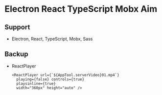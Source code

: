 # Electron React TypeScript Mobx Aim

## Support

* Electron, React, TypeScript, Mobx, Sass

## Backup

* ReactPlayer
  ```
  <ReactPlayer url={`${AppTool.serverVideo}01.mp4`}
    playing={false} controls={true}
    playsinline={true}
    width="360px" height="auto" />
  ```

